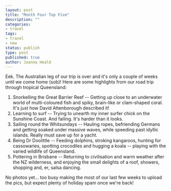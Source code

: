 ```yaml
---
layout: post
title: "Month Four Top Five"
description: ""
categories:
- travel
tags:
- travel
- new
status: publish
type: post
published: true
author: Joanna Heald
---
```


Eek. The Australian leg of our trip is over and it's only a couple of weeks until we come home (sob)! Here are some highlights from our road trip through tropical Queensland:

1. Snorkelling the Great Barrier Reef -- Getting up close to an underwater world of multi-coloured fish and spiky, brain-like or clam-shaped coral. It's just how David Attenborough described it!
1. Learning to surf -- Trying to unearth my inner surfer chick on the Sunshine Coast. And failing. It's harder than it looks.
1. Sailing round the Whitsundays -- Hauling ropes, befriending Germans and getting soaked under massive waves, while speeding past idyllic islands. Really must save up for a yacht.
1. Being Dr Doolittle -- Feeding dolphins, stroking kangaroos, hunting for cassowaries, spotting crocodiles and hugging a koala -- playing with the varied wildlife of Queensland.
1. Pottering in Brisbane -- Returning to civilisation and warm weather after the NZ wilderness, and enjoying the small delights of a roof, showers, shopping and, er, salsa dancing.

No photos yet... too busy making the most of our last few weeks to upload the pics, but expect plenty of holiday spam once we're back!